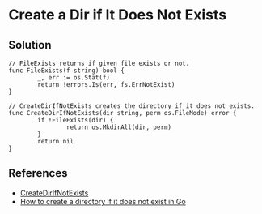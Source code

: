 # Create a Dir if It Does Not Exists

## Solution
```
// FileExists returns if given file exists or not.
func FileExists(f string) bool {
        _, err := os.Stat(f)
        return !errors.Is(err, fs.ErrNotExist)
}
```

```
// CreateDirIfNotExists creates the directory if it does not exists.
func CreateDirIfNotExists(dir string, perm os.FileMode) error {
        if !FileExists(dir) {
                return os.MkdirAll(dir, perm)
        }
        return nil
}
```

## References
* [CreateDirIfNotExists](https://pkg.go.dev/github.com/northbright/pathelper#CreateDirIfNotExists)
* [How to create a directory if it does not exist in Go](https://freshman.tech/snippets/go/create-directory-if-not-exist/)
